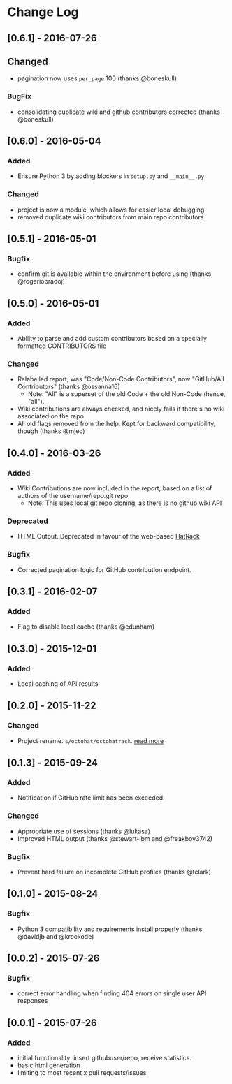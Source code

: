# Change Log

## [0.6.1] - 2016-07-26

## Changed
 - pagination now uses `per_page` 100 (thanks @boneskull)

### BugFix
 - consolidating duplicate wiki and github contributors corrected (thanks @boneskull)

## [0.6.0] - 2016-05-04
### Added
 - Ensure Python 3 by adding blockers in `setup.py` and `__main__.py`

### Changed
 - project is now a module, which allows for easier local debugging
 - removed duplicate wiki contributors from main repo contributors

## [0.5.1] - 2016-05-01
### Bugfix
 - confirm git is available within the environment before using (thanks @rogeriopradoj)


## [0.5.0] - 2016-05-01
### Added
 - Ability to parse and add custom contributors based on a specially formatted CONTRIBUTORS file

### Changed
 - Relabelled report; was "Code/Non-Code Contributors", now "GitHub/All Contributors" (thanks @ossanna16)
   - Note: "All" is a superset of the old Code + the old Non-Code (hence, "all").
 - Wiki contributions are always checked, and nicely fails if there's no wiki associated on the repo
 - All old flags removed from the help. Kept for backward compatibility, though (thanks @mjec)

## [0.4.0] - 2016-03-26
### Added
  - Wiki Contributions are now included in the report, based on a list of authors of the username/repo.git repo
    - Note: This uses local git repo cloning, as there is no github wiki API

### Deprecated
 - HTML Output. Deprecated in favour of the web-based [HatRack](https://labhr.github.io/hatrack/)

### Bugfix
 - Corrected pagination logic for GitHub contribution endpoint.

## [0.3.1] - 2016-02-07
### Added
 - Flag to disable local cache (thanks @edunham)

## [0.3.0] - 2015-12-01
### Added
 - Local caching of API results

## [0.2.0] - 2015-11-22
### Changed
 - Project rename. `s/octohat/octohatrack`. [read more](http://glasnt.com/blog/2015/11/21/goodbye-octohat.html)

## [0.1.3] - 2015-09-24
### Added
 - Notification if GitHub rate limit has been exceeded.
### Changed
 - Appropriate use of sessions (thanks @lukasa)
 - Improved HTML output (thanks @stewart-ibm and @freakboy3742)
### Bugfix
 - Prevent hard failure on incomplete GitHub profiles (thanks @tclark)

## [0.1.0] - 2015-08-24
### Bugfix
 - Python 3 compatibility and requirements install properly (thanks @davidjb and @krockode)

## [0.0.2] - 2015-07-26
### Bugfix
 - correct error handling when finding 404 errors on single user API responses

## [0.0.1] - 2015-07-26
### Added
 - initial functionality: insert githubuser/repo, receive statistics.
 - basic html generation
 - limiting to most recent x pull requests/issues

